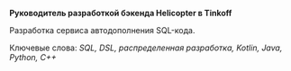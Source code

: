 **Руководитель разработкой бэкенда Helicopter в Tinkoff**

Разработка сервиса автодополнения SQL-кода.

Ключевые слова: *SQL, DSL, распределенная разработка, Kotlin, Java, Python, C++*